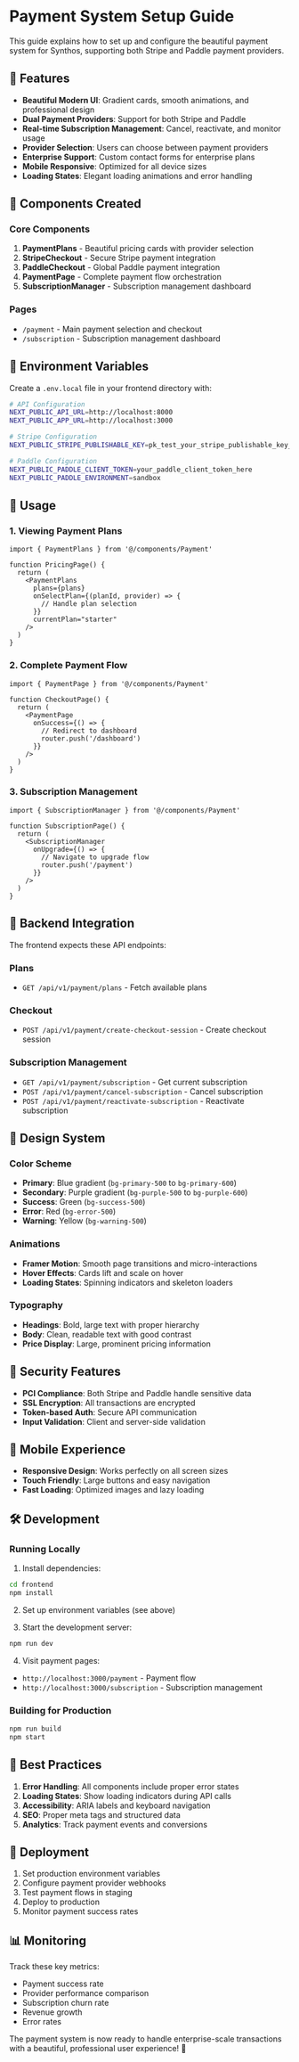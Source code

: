 # Payment System Setup Guide

This guide explains how to set up and configure the beautiful payment system for Synthos, supporting both Stripe and Paddle payment providers.

## 🎨 Features

- **Beautiful Modern UI**: Gradient cards, smooth animations, and professional design
- **Dual Payment Providers**: Support for both Stripe and Paddle
- **Real-time Subscription Management**: Cancel, reactivate, and monitor usage
- **Provider Selection**: Users can choose between payment providers
- **Enterprise Support**: Custom contact forms for enterprise plans
- **Mobile Responsive**: Optimized for all device sizes
- **Loading States**: Elegant loading animations and error handling

## 🚀 Components Created

### Core Components

1. **PaymentPlans** - Beautiful pricing cards with provider selection
2. **StripeCheckout** - Secure Stripe payment integration
3. **PaddleCheckout** - Global Paddle payment integration  
4. **PaymentPage** - Complete payment flow orchestration
5. **SubscriptionManager** - Subscription management dashboard

### Pages

- `/payment` - Main payment selection and checkout
- `/subscription` - Subscription management dashboard

## 🔧 Environment Variables

Create a `.env.local` file in your frontend directory with:

```bash
# API Configuration
NEXT_PUBLIC_API_URL=http://localhost:8000
NEXT_PUBLIC_APP_URL=http://localhost:3000

# Stripe Configuration
NEXT_PUBLIC_STRIPE_PUBLISHABLE_KEY=pk_test_your_stripe_publishable_key_here

# Paddle Configuration  
NEXT_PUBLIC_PADDLE_CLIENT_TOKEN=your_paddle_client_token_here
NEXT_PUBLIC_PADDLE_ENVIRONMENT=sandbox
```

## 🎯 Usage

### 1. Viewing Payment Plans

```tsx
import { PaymentPlans } from '@/components/Payment'

function PricingPage() {
  return (
    <PaymentPlans
      plans={plans}
      onSelectPlan={(planId, provider) => {
        // Handle plan selection
      }}
      currentPlan="starter"
    />
  )
}
```

### 2. Complete Payment Flow

```tsx
import { PaymentPage } from '@/components/Payment'

function CheckoutPage() {
  return (
    <PaymentPage
      onSuccess={() => {
        // Redirect to dashboard
        router.push('/dashboard')
      }}
    />
  )
}
```

### 3. Subscription Management

```tsx
import { SubscriptionManager } from '@/components/Payment'

function SubscriptionPage() {
  return (
    <SubscriptionManager
      onUpgrade={() => {
        // Navigate to upgrade flow
        router.push('/payment')
      }}
    />
  )
}
```

## 🔌 Backend Integration

The frontend expects these API endpoints:

### Plans
- `GET /api/v1/payment/plans` - Fetch available plans

### Checkout
- `POST /api/v1/payment/create-checkout-session` - Create checkout session

### Subscription Management
- `GET /api/v1/payment/subscription` - Get current subscription
- `POST /api/v1/payment/cancel-subscription` - Cancel subscription
- `POST /api/v1/payment/reactivate-subscription` - Reactivate subscription

## 🎨 Design System

### Color Scheme
- **Primary**: Blue gradient (`bg-primary-500` to `bg-primary-600`)
- **Secondary**: Purple gradient (`bg-purple-500` to `bg-purple-600`) 
- **Success**: Green (`bg-success-500`)
- **Error**: Red (`bg-error-500`)
- **Warning**: Yellow (`bg-warning-500`)

### Animations
- **Framer Motion**: Smooth page transitions and micro-interactions
- **Hover Effects**: Cards lift and scale on hover
- **Loading States**: Spinning indicators and skeleton loaders

### Typography
- **Headings**: Bold, large text with proper hierarchy
- **Body**: Clean, readable text with good contrast
- **Price Display**: Large, prominent pricing information

## 🔐 Security Features

- **PCI Compliance**: Both Stripe and Paddle handle sensitive data
- **SSL Encryption**: All transactions are encrypted
- **Token-based Auth**: Secure API communication
- **Input Validation**: Client and server-side validation

## 📱 Mobile Experience

- **Responsive Design**: Works perfectly on all screen sizes
- **Touch Friendly**: Large buttons and easy navigation
- **Fast Loading**: Optimized images and lazy loading

## 🛠️ Development

### Running Locally

1. Install dependencies:
```bash
cd frontend
npm install
```

2. Set up environment variables (see above)

3. Start the development server:
```bash
npm run dev
```

4. Visit payment pages:
- `http://localhost:3000/payment` - Payment flow
- `http://localhost:3000/subscription` - Subscription management

### Building for Production

```bash
npm run build
npm start
```

## 🎯 Best Practices

1. **Error Handling**: All components include proper error states
2. **Loading States**: Show loading indicators during API calls
3. **Accessibility**: ARIA labels and keyboard navigation
4. **SEO**: Proper meta tags and structured data
5. **Analytics**: Track payment events and conversions

## 🚀 Deployment

1. Set production environment variables
2. Configure payment provider webhooks
3. Test payment flows in staging
4. Deploy to production
5. Monitor payment success rates

## 📊 Monitoring

Track these key metrics:
- Payment success rate
- Provider performance comparison
- Subscription churn rate
- Revenue growth
- Error rates

The payment system is now ready to handle enterprise-scale transactions with a beautiful, professional user experience! 🎉 